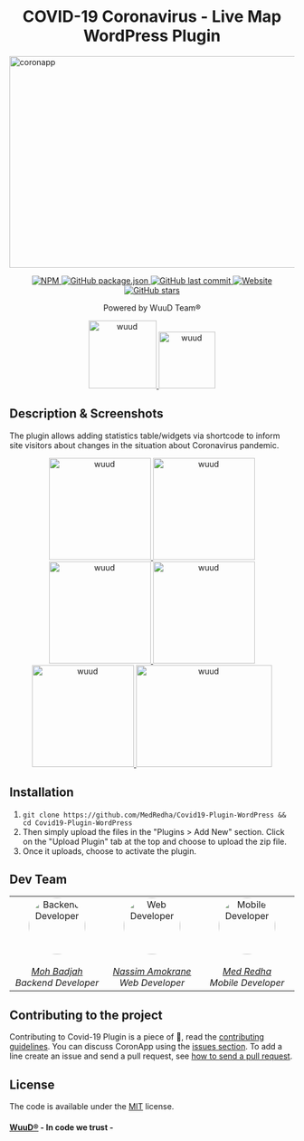 <h1 align="center">COVID-19 Coronavirus - Live Map WordPress Plugin</h1>

<img width="914" height="374" src="https://www.laccd.edu/About/News/PublishingImages/covid-19-image.png" alt="coronapp">
<p align="center">
	<a href="https://wuud.net">
		<img alt="NPM" src="https://img.shields.io/npm/l/react?color=black">
		<img alt="GitHub package.json 
			  " src="https://img.shields.io/badge/Release-2.1.4-orange">
		<img alt="GitHub last commit" src="https://img.shields.io/github/last-commit/MedRedha/CoronApp?color=purple">
		<img alt="Website" src="https://img.shields.io/website?down_color=red&down_message=maintenance&style=flat-square&up_message=online&url=https%3A%2F%2Fwuud.net"> <img alt="GitHub stars" src="https://img.shields.io/github/stars/TeamWuuD/WuuD-Website?style=social">
	</a>
</p>

<p align="center">
    Powered by WuuD Team®
</p>
<p align="center">
	<a href="https://wuud.net">
		<img width="120" height="120" src="https://github.com/TeamWuuD/WuuD-Website/blob/master/favicon.ico?raw=true" alt="wuud">
	</a>
	<a href="https://wuud.net">
		<img width="100" height="100" src="https://nycreatis.com/code/covid19/wp-content/uploads/2020/04/logo_min.png" alt="wuud">
	</a>
</p>

## Description & Screenshots

The plugin allows adding statistics table/widgets via shortcode to inform site visitors about changes in the situation about Coronavirus pandemic.

<p align="center">
	<a href="https://wuud.net">
		<img width="180" height="180" src="https://camo.envatousercontent.com/b7996fe2a387b6c4ece2f6679b365bf471bfd44e/68747470733a2f2f6e79637265617469732e636f6d2f636f6e7461637468756e7465722f646174612f696d672f313538343635323230372e6a7067" alt="wuud">
	</a>
	<a href="https://wuud.net">
		<img width="180" height="180" src="https://camo.envatousercontent.com/3fa8932ebc6f574b1b301bb4d05ffb1d741aca1e/68747470733a2f2f6e79637265617469732e636f6d2f636f6e7461637468756e7465722f646174612f696d672f6261722e6a70673f32" alt="wuud">
	</a>
	<a href="https://wuud.net">
		<img width="180" height="180" src="https://camo.envatousercontent.com/321c86ca9a2caec16eb1b5c123552cd9534c4f53/68747470733a2f2f6e79637265617469732e636f6d2f636f6e7461637468756e7465722f646174612f696d672f736462725f7769646765742e6a7067" alt="wuud">
	</a>
	<a href="https://wuud.net">
		<img width="180" height="180" src="https://camo.envatousercontent.com/8bf8b20de34f606bac3db21d17b3c3312b6224de/68747470733a2f2f6e79637265617469732e636f6d2f636f6e7461637468756e7465722f646174612f696d672f5461626c655f6f665f436f756e74726965732e6a70673f35" alt="wuud">
	</a>
	<a href="https://wuud.net">
		<img width="180" height="180" src="https://camo.envatousercontent.com/95a6582f08214bcc9a22b63ef0ddb804f4e797a7/68747470733a2f2f6e79637265617469732e636f6d2f636f6e7461637468756e7465722f646174612f696d672f7469636b6572732e6a7067" alt="wuud">
	</a>
	<a href="https://wuud.net">
		<img width="240" height="180" src="https://camo.envatousercontent.com/bad2271c58767bffdea4bfebcfab959b227160e7/68747470733a2f2f6e79637265617469732e636f6d2f636f6e7461637468756e7465722f646174612f696d672f636f762d696c6c2e6a70673f32" alt="wuud">
	</a>
</p>

## Installation

1. `git clone https://github.com/MedRedha/Covid19-Plugin-WordPress && cd Covid19-Plugin-WordPress`
2. Then simply upload the files in the "Plugins > Add New" section. Click on the "Upload Plugin" tab at the top and choose to upload the zip file.
3. Once it uploads, choose to activate the plugin.

## Dev Team

<table align="center">
<tbody>
  <tr>
    <td align="center" valign="top" width="11%">
      <a href="https://github.com/badjio">
        <img
          alt="Backend Developer"
          src="https://avatars2.githubusercontent.com/u/15873766?s=400&v=4"
          style="border-radius: 50px"
          width="100"
          height="100"
        />
        <br />
        <br />
        <i>Moh Badjah</i>
        <br />
      </a>
      <i>Backend Developer</i>
    </td>
    <td align="center" valign="top" width="11%">
      <a href="https://github.com/na6im">
        <img
          alt="Web Developer"
          src="https://avatars1.githubusercontent.com/u/38627023?s=400&v=4"
          style="border-radius: 50px"
          width="100"
          height="100"
        />
        <br />
        <br />
        <i>Nassim Amokrane</i>
        <br />
      </a>
      <i>Web Developer</i>
    </td>
    <td align="center" valign="top" width="11%">
      <a href="https://github.com/MedRedha">
        <img
          alt="Mobile Developer"
          src="https://github.com/medredha.png?s=75"
          style="border-radius: 50px"
          width="100"
          height="100"
        />
        <br />
        <br />
        <i>Med Redha</i>
        <br />
      </a>
      <i>Mobile Developer</i>
    </td>
  </tr>
</tbody>
</table>

## Contributing to the project

Contributing to Covid-19 Plugin is a piece of :cake:, read the [contributing guidelines](https://github.com/MedRedha/CoronApp/blob/master/.github/CONTRIBUTING.md). You can discuss CoronApp using the [issues section](https://github.com/MedRedha/CoronApp/issues/new). To add a line create an issue and send a pull request, see [how to send a pull request](https://github.com/MedRedha/CoronApp/blob/master/.github/CONTRIBUTING.md).

## License

The code is available under the [MIT](https://github.com/MedRedha/CoronApp/blob/master/LICENSE) license.

#### [WuuD®](http://wuud.net/) - In code we trust -

